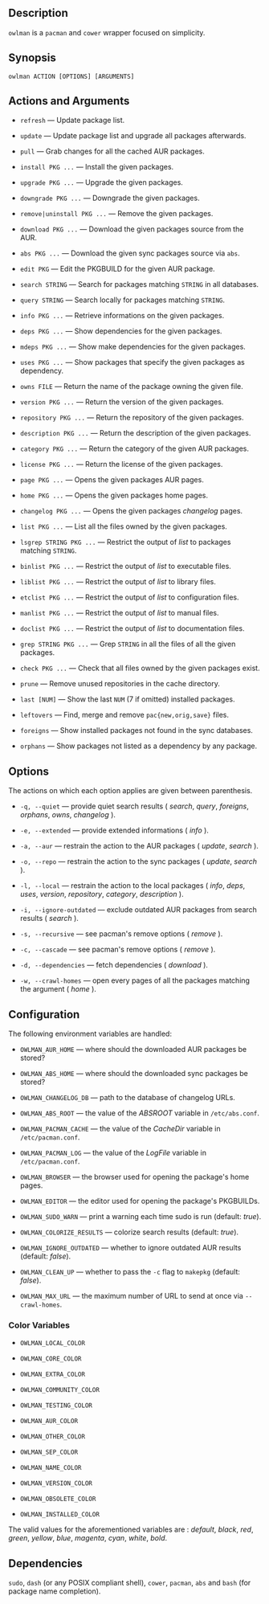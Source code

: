 ## Description

`owlman` is a `pacman` and `cower` wrapper focused on simplicity.

## Synopsis

    owlman ACTION [OPTIONS] [ARGUMENTS]

## Actions and Arguments

- `refresh` — Update package list.

- `update` — Update package list and upgrade all packages afterwards.

- `pull` — Grab changes for all the cached AUR packages.

- `install PKG ...` — Install the given packages.

- `upgrade PKG ...` — Upgrade the given packages.

- `downgrade PKG ...` — Downgrade the given packages.

- `remove|uninstall PKG ...` — Remove the given packages.

- `download PKG ...` — Download the given packages source from the AUR.

- `abs PKG ...` — Download the given sync packages source via `abs`.

- `edit PKG` — Edit the PKGBUILD for the given AUR package.

- `search STRING` — Search for packages matching `STRING` in all databases.

- `query STRING` — Search locally for packages matching `STRING`.

- `info PKG ...` — Retrieve informations on the given packages.

- `deps PKG ...` — Show dependencies for the given packages.

- `mdeps PKG ...` — Show make dependencies for the given packages.

- `uses PKG ...` — Show packages that specify the given packages as dependency.

- `owns FILE` — Return the name of the package owning the given file.

- `version PKG ...` — Return the version of the given packages.

- `repository PKG ...` — Return the repository of the given packages.

- `description PKG ...` — Return the description of the given packages.

- `category PKG ...` — Return the category of the given AUR packages.

- `license PKG ...` — Return the license of the given packages.

- `page PKG ...` — Opens the given packages AUR pages.

- `home PKG ...` — Opens the given packages home pages.

- `changelog PKG ...` — Opens the given packages *changelog* pages.

- `list PKG ...` — List all the files owned by the given packages.

- `lsgrep STRING PKG ...` — Restrict the output of *list* to packages matching `STRING`.

- `binlist PKG ...` — Restrict the output of *list* to executable files.

- `liblist PKG ...` — Restrict the output of *list* to library files.

- `etclist PKG ...` — Restrict the output of *list* to configuration files.

- `manlist PKG ...` — Restrict the output of *list* to manual files.

- `doclist PKG ...` — Restrict the output of *list* to documentation files.

- `grep STRING PKG ...` — Grep `STRING` in all the files of all the given packages.

- `check PKG ...` — Check that all files owned by the given packages exist.

- `prune` — Remove unused repositories in the cache directory.

- `last [NUM]` — Show the last `NUM` (7 if omitted) installed packages.

- `leftovers` — Find, merge and remove `pac{new,orig,save}` files.

- `foreigns` — Show installed packages not found in the sync databases.

- `orphans` — Show packages not listed as a dependency by any package.

## Options
The actions on which each option applies are given between parenthesis.

- `-q, --quiet` — provide quiet search results ( *search*, *query*, *foreigns*, *orphans*, *owns*, *changelog* ).

- `-e, --extended` — provide extended informations ( *info* ).

- `-a, --aur` — restrain the action to the AUR packages ( *update*, *search* ).

- `-o, --repo` — restrain the action to the sync packages ( *update*, *search* ).

- `-l, --local` — restrain the action to the local packages ( *info*, *deps*, *uses*, *version*, *repository*, *category*, *description* ).

- `-i, --ignore-outdated` — exclude outdated AUR packages from search results ( *search* ).

- `-s, --recursive` — see pacman's remove options ( *remove* ).

- `-c, --cascade` — see pacman's remove options ( *remove* ).

- `-d, --dependencies` — fetch dependencies ( *download* ).

- `-w, --crawl-homes` — open every pages of all the packages matching the argument ( *home* ).

## Configuration

The following environment variables are handled:

- `OWLMAN_AUR_HOME` — where should the downloaded AUR packages be stored?

- `OWLMAN_ABS_HOME` — where should the downloaded sync packages be stored?

- `OWLMAN_CHANGELOG_DB` — path to the database of changelog URLs.

- `OWLMAN_ABS_ROOT` — the value of the *ABSROOT* variable in `/etc/abs.conf`.

- `OWLMAN_PACMAN_CACHE` — the value of the *CacheDir* variable in `/etc/pacman.conf`.

- `OWLMAN_PACMAN_LOG` — the value of the *LogFile* variable in `/etc/pacman.conf`.

- `OWLMAN_BROWSER` — the browser used for opening the package's home pages.

- `OWLMAN_EDITOR` — the editor used for opening the package's PKGBUILDs.

- `OWLMAN_SUDO_WARN` — print a warning each time sudo is run (default: *true*).

- `OWLMAN_COLORIZE_RESULTS` — colorize search results (default: *true*).

- `OWLMAN_IGNORE_OUTDATED` — whether to ignore outdated AUR results (default: *false*).

- `OWLMAN_CLEAN_UP` — whether to pass the `-c` flag to `makepkg` (default: *false*).

- `OWLMAN_MAX_URL` — the maximum number of URL to send at once via `--crawl-homes`.

### Color Variables

- `OWLMAN_LOCAL_COLOR`

- `OWLMAN_CORE_COLOR`

- `OWLMAN_EXTRA_COLOR`

- `OWLMAN_COMMUNITY_COLOR`

- `OWLMAN_TESTING_COLOR`

- `OWLMAN_AUR_COLOR`

- `OWLMAN_OTHER_COLOR`

- `OWLMAN_SEP_COLOR`

- `OWLMAN_NAME_COLOR`

- `OWLMAN_VERSION_COLOR`

- `OWLMAN_OBSOLETE_COLOR`

- `OWLMAN_INSTALLED_COLOR`

The valid values for the aforementioned variables are : *default*, *black*, *red*, *green*, *yellow*, *blue*, *magenta*, *cyan*, *white*, *bold*.

## Dependencies

`sudo`, `dash` (or any POSIX compliant shell), `cower`, `pacman`, `abs` and `bash` (for package name completion).
